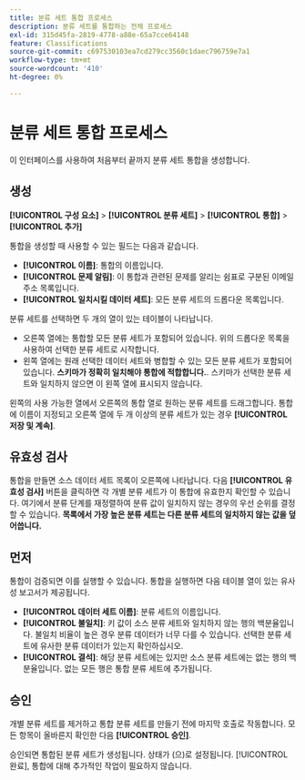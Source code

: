 ```yaml
---
title: 분류 세트 통합 프로세스
description: 분류 세트를 통합하는 전체 프로세스
exl-id: 315d45fa-2819-4778-a88e-65a7cce64148
feature: Classifications
source-git-commit: c697530103ea7cd279cc3560c1daec796759e7a1
workflow-type: tm+mt
source-wordcount: '410'
ht-degree: 0%

---
```


# 분류 세트 통합 프로세스

이 인터페이스를 사용하여 처음부터 끝까지 분류 세트 통합을 생성합니다.

## 생성

**[!UICONTROL 구성 요소]** > **[!UICONTROL 분류 세트]** > **[!UICONTROL 통합]** > **[!UICONTROL 추가]**

통합을 생성할 때 사용할 수 있는 필드는 다음과 같습니다.

* **[!UICONTROL 이름]**: 통합의 이름입니다.
* **[!UICONTROL 문제 알림]**: 이 통합과 관련된 문제를 알리는 쉼표로 구분된 이메일 주소 목록입니다.
* **[!UICONTROL 일치시킬 데이터 세트]**: 모든 분류 세트의 드롭다운 목록입니다.

분류 세트를 선택하면 두 개의 열이 있는 테이블이 나타납니다.

* 오른쪽 열에는 통합할 모든 분류 세트가 포함되어 있습니다. 위의 드롭다운 목록을 사용하여 선택한 분류 세트로 시작합니다.
* 왼쪽 열에는 원래 선택한 데이터 세트와 병합할 수 있는 모든 분류 세트가 포함되어 있습니다. **스키마가 정확히 일치해야 통합에 적합합니다.**. 스키마가 선택한 분류 세트와 일치하지 않으면 이 왼쪽 열에 표시되지 않습니다.

왼쪽의 사용 가능한 열에서 오른쪽의 통합 열로 원하는 분류 세트를 드래그합니다. 통합에 이름이 지정되고 오른쪽 열에 두 개 이상의 분류 세트가 있는 경우 **[!UICONTROL 저장 및 계속]**.

## 유효성 검사

통합을 만들면 소스 데이터 세트 목록이 오른쪽에 나타납니다. 다음 **[!UICONTROL 유효성 검사]** 버튼을 클릭하면 각 개별 분류 세트가 이 통합에 유효한지 확인할 수 있습니다. 여기에서 분류 단계를 재정렬하여 분류 값이 일치하지 않는 경우의 우선 순위를 결정할 수 있습니다. **목록에서 가장 높은 분류 세트는 다른 분류 세트의 일치하지 않는 값을 덮어씁니다.**

## 먼저

통합이 검증되면 이를 실행할 수 있습니다. 통합을 실행하면 다음 테이블 열이 있는 유사성 보고서가 제공됩니다.

* **[!UICONTROL 데이터 세트 이름]**: 분류 세트의 이름입니다.
* **[!UICONTROL 불일치]**: 키 값이 소스 분류 세트와 일치하지 않는 행의 백분율입니다. 불일치 비율이 높은 경우 분류 데이터가 너무 다를 수 있습니다. 선택한 분류 세트에 유사한 분류 데이터가 있는지 확인하십시오.
* **[!UICONTROL 결석]**: 해당 분류 세트에는 있지만 소스 분류 세트에는 없는 행의 백분율입니다. 없는 모든 행은 통합 분류 세트에 추가됩니다.

## 승인

개별 분류 세트를 제거하고 통합 분류 세트를 만들기 전에 마지막 호출로 작동합니다. 모든 항목이 올바른지 확인한 다음 **[!UICONTROL 승인]**.

승인되면 통합된 분류 세트가 생성됩니다. 상태가 (으)로 설정됩니다. [!UICONTROL 완료], 통합에 대해 추가적인 작업이 필요하지 않습니다.
